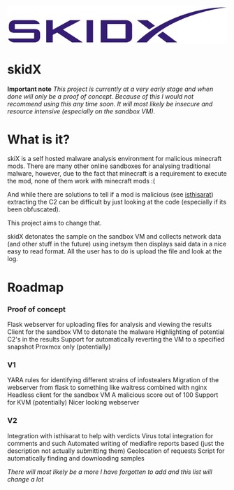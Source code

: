 ![](images/logo.png)
# skidX
**Important note** 
*This project is currently at a very early stage and when done will only be a proof of concept. Because of this I would not recommend using this any time soon. It will most likely be insecure and resource intensive (especially on the sandbox VM).* 
# What is it? 
skiX is a self hosted malware analysis environment for malicious minecraft mods. There are many other online sandboxes for analysing traditional malware, however, due to the fact that minecraft is a requirement to execute the mod, none of them work with minecraft mods :( 

And while there are solutions to tell if a mod is malicious (see [isthisarat](isthisarat.com)) extracting the C2 can be difficult by just looking at the code (especially if its been obfuscated).  

This project aims to change that. 

skidX detonates the sample on the sandbox VM and collects network data (and other stuff in the future) using inetsym then displays said data in a nice easy to read format. All the user has to do is upload the file and look at the log. 

# Roadmap 
### Proof of concept 
Flask webserver for uploading files for analysis and viewing the results 
Client for the sandbox VM to detonate the malware 
Highlighting of potential C2's in the results 
Support for automatically reverting the VM to a specified snapshot Proxmox only (potentially) 
### V1 
YARA rules for identifying different strains of infostealers 
Migration of the webserver from flask to something like waitress combined with nginx 
Headless client for the sandbox VM 
A malicious score out of 100 
Support for KVM (potentially) 
Nicer looking webserver 
### V2 
Integration with isthisarat to help with verdicts 
Virus total integration for comments and such 
Automated writing of mediafire reports based (just the description not actually submitting them) 
Geolocation of requests 
Script for automatically finding and downloading samples 

*There will most likely be a more I have forgotten to add and this list will change a lot* 
